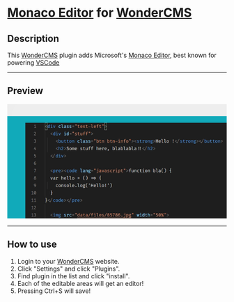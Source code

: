 # [Monaco Editor] for [WonderCMS]

## Description

This [WonderCMS] plugin adds Microsoft's [Monaco Editor], best known for powering [VSCode]

---

## Preview

![Preview](preview.jpg)

---

## How to use

1. Login to your [WonderCMS] website.
2. Click "Settings" and click "Plugins".
3. Find plugin in the list and click "install".
4. Each of the editable areas will get an editor!
5. Pressing Ctrl+S will save!

[wondercms]: https://github.com/robiso/wondercms/
[monaco editor]: https://github.com/microsoft/monaco-editor/
[vscode]: https://github.com/microsoft/vscode/
